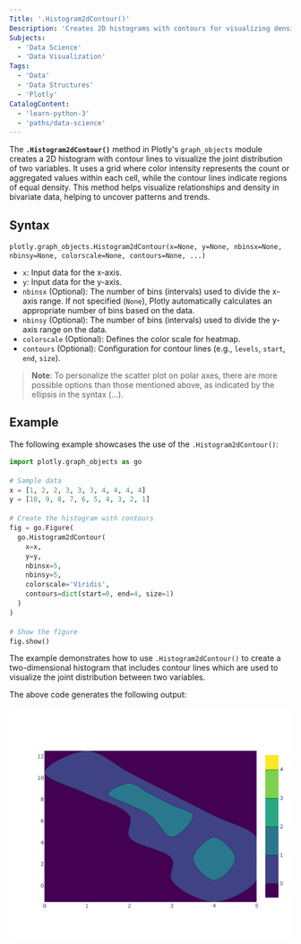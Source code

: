 ```yaml
---
Title: '.Histogram2dContour()'
Description: 'Creates 2D histograms with contours for visualizing density distributions in data.'
Subjects:
  - 'Data Science'
  - 'Data Visualization'
Tags:
  - 'Data'
  - 'Data Structures'
  - 'Plotly'
CatalogContent:
  - 'learn-python-3'
  - 'paths/data-science'
---
```


The **`.Histogram2dContour()`** method in Plotly's `graph_objects` module creates a 2D histogram with contour lines to visualize the joint distribution of two variables. It uses a grid where color intensity represents the count or aggregated values within each cell, while the contour lines indicate regions of equal density. This method helps visualize relationships and density in bivariate data, helping to uncover patterns and trends.

## Syntax

```pseudo
plotly.graph_objects.Histogram2dContour(x=None, y=None, nbinsx=None, nbinsy=None, colorscale=None, contours=None, ...)
```

- `x`: Input data for the x-axis.
- `y`: Input data for the y-axis.
- `nbinsx` (Optional): The number of bins (intervals) used to divide the x-axis range. If not specified (`None`), Plotly automatically calculates an appropriate number of bins based on the data.
- `nbinsy` (Optional): The number of bins (intervals) used to divide the y-axis range on the data.
- `colorscale` (Optional): Defines the color scale for heatmap.
- `contours` (Optional): Configuration for contour lines (e.g., `levels`, `start`, `end`, `size`).

> **Note**: To personalize the scatter plot on polar axes, there are more possible options than those mentioned above, as indicated by the ellipsis in the syntax (...).

## Example

The following example showcases the use of the `.Histogram2dContour()`:

```py
import plotly.graph_objects as go

# Sample data
x = [1, 2, 2, 3, 3, 3, 4, 4, 4, 4]
y = [10, 9, 8, 7, 6, 5, 4, 3, 2, 1]

# Create the histogram with contours
fig = go.Figure(
  go.Histogram2dContour(
    x=x,
    y=y,
    nbinsx=5,
    nbinsy=5,
    colorscale='Viridis',
    contours=dict(start=0, end=4, size=1)
  )
)

# Show the figure
fig.show()
```

The example demonstrates how to use `.Histogram2dContour()` to create a two-dimensional histogram that includes contour lines which are used to visualize the joint distribution between two variables.

The above code generates the following output:

![Histogram2dContour in Plotly](https://raw.githubusercontent.com/Codecademy/docs/main/media/histogram2dcontour-example.png)
